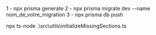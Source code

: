1 - npx prisma generate
2 - npx prisma migrate dev --name nom_de_votre_migration
3 - npx prisma db push

npx ts-node .\src\utils\initializeMissingSections.ts

